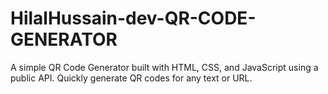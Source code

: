 # HilalHussain-dev-QR-CODE-GENERATOR
A simple QR Code Generator built with HTML, CSS, and JavaScript using a public API. Quickly generate QR codes for any text or URL.
